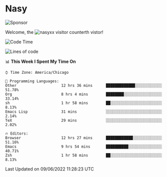 # Nasy

<!--
<p align="center">
<img height="200" src="https://github-readme-stats.vercel.app/api?username=nasyxx&count_private=true&show_icons=true&theme=dracula&include_all_commits=true"/>
<img height="200" src="https://github-readme-stats.vercel.app/api/top-langs/?username=nasyxx&theme=dracula&hide=html,jupyter+notebook&count_private=true&show_icons=true"/>
</p>

  
----------------
-->

![Sponsor](https://img.shields.io/static/v1.svg?label=Sponsor&message=%E2%9D%A4&logo=GitHub&style=flat&color=pink)
 
Welcome, the ![nasyxx visitor counter](https://count.getloli.com/get/@nasyxx?theme=rule34)th vistor!
 
<!--START_SECTION:waka-->
![Code Time](http://img.shields.io/badge/Code%20Time-2%2C473%20hrs%2032%20mins-blue)

![Lines of code](https://img.shields.io/badge/From%20Hello%20World%20I%27ve%20Written-5%20Million%20lines%20of%20code-blue)

📊 **This Week I Spent My Time On** 

```text
⌚︎ Time Zone: America/Chicago

💬 Programming Languages: 
Other                    12 hrs 36 mins      █████████████░░░░░░░░░░░░   51.78% 
Org                      8 hrs 4 mins        ████████░░░░░░░░░░░░░░░░░   33.14% 
sh                       1 hr 58 mins        ██░░░░░░░░░░░░░░░░░░░░░░░   8.13% 
Emacs Lisp               31 mins             ░░░░░░░░░░░░░░░░░░░░░░░░░   2.14% 
TeX                      29 mins             ░░░░░░░░░░░░░░░░░░░░░░░░░   2.02%

🔥 Editors: 
Browser                  12 hrs 27 mins      ████████████░░░░░░░░░░░░░   51.16% 
Emacs                    9 hrs 54 mins       ██████████░░░░░░░░░░░░░░░   40.71% 
Zsh                      1 hr 58 mins        ██░░░░░░░░░░░░░░░░░░░░░░░   8.13%

```


 Last Updated on 09/06/2022 11:28:23 UTC
<!--END_SECTION:waka-->

<!-- ![visitors](https://visitor-badge.laobi.icu/badge?page_id=nasyxx.nasyxx) -->
